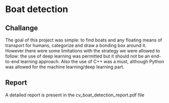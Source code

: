 # Boat detection

## Challange
The goal of this project was simple: to find boats and any floating means of transport for humans, categorize and draw a bonding box around it. However there were some limitations with the strategy we were allowed to follow: the use of deep learning was permitted but it should not be an end-to-end learning approach. Also the use of C++ was a must, although Python was allowed for the machine learning/deep learning part.

## Report
A detailed report is present in the cv_boat_detection_report.pdf file
